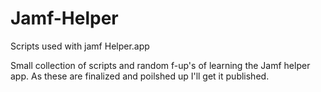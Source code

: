 # Jamf-Helper

Scripts used with jamf Helper.app

Small collection of scripts and random f-up's of learning the Jamf helper app. As these are finalized and poilshed up I'll get it published. 


